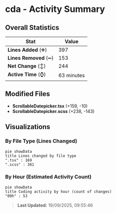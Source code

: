 # cda - Activity Summary 

## Overall Statistics

| Stat                   | Value                                                             |
| ---------------------- | ----------------------------------------------------------------- |
| **Lines Added** (➕)   | 397                                          |
| **Lines Removed** (➖) | 153                                        |
| **Net Change** (↕)    | 244                |
| **Active Time** (⌚)   | 63 minutes |


## Modified Files
- **ScrollableDatepicker.tsx** (+159, -10)
- **ScrollableDatepicker.scss** (+238, -143)

## Visualizations

### By File Type (Lines Changed)

```mermaid
pie showData
title Lines changed by file type
".tsx" : 169
".scss" : 381
```

### By Hour (Estimated Activity Count)

```mermaid
pie showData
title Coding activity by hour (count of changes)
"09h" : 53
```


> **Last Updated:** 19/09/2025, 09:55:46